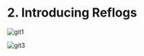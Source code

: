 # 2. Introducing Reflogs

![git1](https://user-images.githubusercontent.com/50626798/232083132-2f17881f-1101-41ad-b7b6-1985582779c5.png)

![git3](https://user-images.githubusercontent.com/50626798/232083145-c7b36308-e97d-4ad7-987a-2c87ec6b3615.png)
